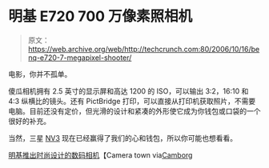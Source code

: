 # 明基 E720 700 万像素照相机

> 原文：<https://web.archive.org/web/http://techcrunch.com:80/2006/10/16/benq-e720-7-megapixel-shooter/>

电影，你并不孤单。

傻瓜相机拥有 2.5 英寸的显示屏和高达 1200 的 ISO，可以输出 3:2，16:10 和 4:3 纵横比的镜头。还有 PictBridge 打印，可以直接从打印机获取照片，不需要电脑。目前还没有定价，但光滑的设计和紧凑的外形使它成为你钱包或口袋的一个很好的补充。

当然，三星 [NV3](https://web.archive.org/web/20160520003129/http://crunchgear.com/2006/10/09/battle-test-samsung-nv3/) 现在已经赢得了我们的心和钱包，所以你可能也想看看。

[明基推出时尚设计的数码相机](https://web.archive.org/web/20160520003129/http://www.cameratown.com/news/news.cfm/hurl/id%7C3210)【Camera town via[Camborg](https://web.archive.org/web/20160520003129/http://www.camborg.com/digitalcamera/2006/10/the_new_benq_e7.html)